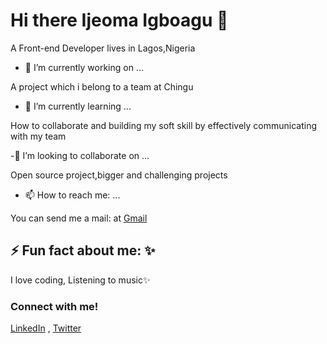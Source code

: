 # Hi there Ijeoma Igboagu  👋 
A Front-end Developer lives in Lagos,Nigeria


- 🔭 I’m currently working on ...

A project which i belong to a team at Chingu

- 🌱 I’m currently learning ...

How to collaborate and building my soft skill by effectively communicating with my team

-👯 I’m looking to collaborate on ...

Open source project,bigger and challenging projects

- 📫 How to reach me: ...

You can send me a mail: at [Gmail](https://ijeonyi@gmail.com)

## ⚡️ Fun fact about me: ✨

I love coding, Listening to music✨

### Connect with me!
 
[LinkedIn](https://linkedin.com/in/ijeoma-igboagu/) , [Twitter](https://twitter.com/ijaydimples)







